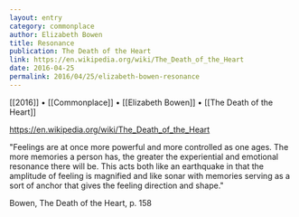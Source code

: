 ```yaml
---
layout: entry
category: commonplace
author: Elizabeth Bowen
title: Resonance
publication: The Death of the Heart
link: https://en.wikipedia.org/wiki/The_Death_of_the_Heart
date: 2016-04-25
permalink: 2016/04/25/elizabeth-bowen-resonance
---
```


[[2016]] • [[Commonplace]] • [[Elizabeth Bowen]] • [[The Death of the Heart]]

https://en.wikipedia.org/wiki/The_Death_of_the_Heart

"Feelings are at once more powerful and more controlled as one ages. The more memories a person has, the greater the experiential and emotional resonance there will be. This acts both like an earthquake in that the amplitude of feeling is magnified and like sonar with memories serving as a sort of anchor that gives the feeling direction and shape." 

Bowen, The Death of the Heart, p. 158